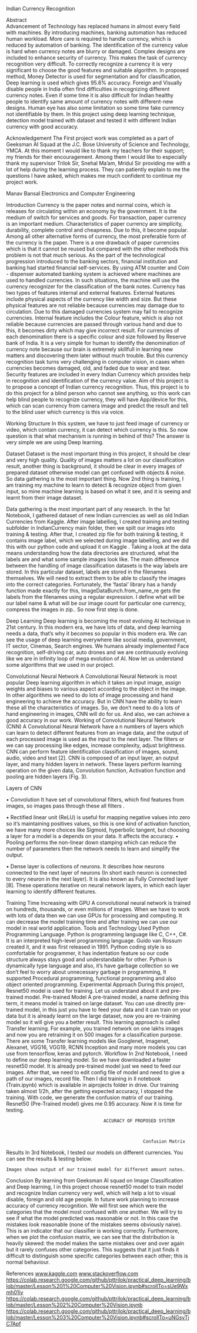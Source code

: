 Indian Currency Recognition



Abstract  
Advancement of Technology has replaced humans in almost every field with machines. By introducing machines, banking automation has reduced human workload. More care is required to handle currency, which is reduced by automation of banking. The identification of the currency value is hard when currency notes are blurry or damaged. Complex designs are included to enhance security of currency. This makes the task of currency recognition very difficult. To correctly recognize a currency it is very significant to choose the good features and suitable algorithm. In proposed method, Money Detector is used for segmentation and for classification, Deep learning is used which gives 95.6% accuracy. Foreign and Visually disable people in India often find difficulties in recognizing different currency notes. Even if some time it is also difficult for Indian healthy people to identify same amount of currency notes with different-new designs. Human eye has also some limitation so some time fake currency not identifiable by them. In this project using deep learning technique, detection model trained with dataset and tested it with different Indian currency with good accuracy.







Acknowledgement
The First project work was completed as a part of Geeksman AI Squad at the J.C. Bose University of Science and Technology, YMCA. At this moment I would like to thank my teachers for their support; my friends for their encouragement.
Among them I would like to especially thank my supervisor Trilok Sir, Snehal Ma’am,  Mridul Sir providing me with a lot of help during the learning process. They can patiently explain to me the questions I have asked, which makes me much confident to continue my project work.

Manav Bansal
Electronics and Computer Engineering




Introduction
Currency is the paper notes and normal coins, which is releases for circulating within an economy by the government. It is the medium of switch for services and goods. For transaction, paper currency is an important medium. Characteristics of paper currency are simplicity, durability, complete control and cheapness. Due to this, it become popular. Among all other alternative forms of currency, the most preferable form of the currency is the paper. There is a one drawback of paper currencies which is that it cannot be reused but compared with the other methods this problem is not that much serious. As the part of the technological progression introduced to the banking sectors, financial institution and banking had started financial self-services. By using ATM counter and Coin - dispenser automated banking system is achieved where machines are used to handled currencies. In such situations, the machine will use the currency recognizer for the classification of the bank notes. Currency has two types of features internal and external features. External features include physical aspects of the currency like width and size. But these physical features are not reliable because currencies may damage due to circulation. Due to this damaged currencies system may fail to recognize currencies. Internal feature includes the Colour feature, which is also not reliable because currencies are passed through various hand and due to this, it becomes dirty which may give incorrect result. For currencies of each denomination there is a specific colour and size followed by Reserve bank of India. It is a very simple for human to identify the denomination of currency note because our brain is extremely skillfull in learning new matters and discovering them later without much trouble. But this currency recognition task turns very challenging in computer vision, in cases when currencies becomes damaged, old, and faded due to wear and tear. Security features are included in every Indian Currency which provides help in recognition and identification of the currency value.
Aim of this project is to propose a concept of Indian currency recognition. Thus, this project is to do this project for a blind person who cannot see anything, so this work can help blind people to recognize currency, they will have App/device for this, which can scan currency from camera image and predict the result and tell to the blind user which currency is this via voice. 

Working Structure
In this system, we have to just feed image of currency or video, which contain currency, it can detect which currency is this. So now question is that what mechanism is running in behind of this? The answer is very simple we are using Deep learning.

Dataset
Dataset is the most important thing in this project, it should be clear and very high quality. Quality of images matters a lot on our classification result, another thing is background, it should be clear in every images of prepared dataset otherwise model can get confused with objects & noise. So data gathering is the most important thing. Now 2nd thing is training, I am training my machine to learn to detect & recognize object from given input, so mine machine learning is based on what it see, and it is seeing and learnt from their image dataset.



Data gathering is the most important part of any research. In the 1st Notebook, I gathered dataset of new Indian currencies as well as old Indian Currencies from Kaggle. After image labelling, I created training and testing subfolder in IndianCurrency main folder, then we spilt our images into training & testing. After that, I created zip file for both training & testing, it contains image label, which we selected during image labelling, and we did this with our python code and upload it on Kaggle  . Taking a look at the data means understanding how the data directories are structured, what the labels are and what some sample images look like. The main difference between the handling of image classification datasets is the way labels are stored. In this particular dataset, labels are stored in the filenames themselves. We will need to extract them to be able to classify the images into the correct categories. Fortunately, the ‘fastai’ library has a handy function made exactly for this, ImageDataBunch.from_name_re gets the labels from the filenames using a regular expression.
I define what will be our label name & what will be our image count for particular one currency, compress the images in zip.. So now first step is done.

Deep Learning
Deep learning is becoming the most evolving AI technique in 21st century. In this modern era, we have lots of data, and deep learning needs a data, that’s why it becomes so popular in this modern era. We can see the usage of deep learning everywhere like social media, government, IT sector, Cinemas, Search engines. We humans already implemented Face recognition, self-driving car, auto drones and we are continuously evolving like we are in infinity loop of mega evolution of AI. Now let us understand some algorithms that we used in our project. 



Convolutional Neural Network
A Convolutional Neural Network is most popular Deep learning algorithm in which it takes an input image, assign weights and biases to various aspect according to the object in the image. In other algorithms we need to do lots of image processing and hand engineering to achieve the accuracy. But in CNN have the ability to learn these all the characteristics of images. So, we don’t need to do a lots of hand engineering in images, CNN will do for us. And also, we can achieve a good accuracy in our work.
Working of Convolutional Neural Network (CNN)
A Convolutional Neural Network have a n numbers of layers which can learn to detect different features from an image data, and the output of each processed image is used as the input to the next layer. The filters or we can say processing like edges, increase complexity, adjust brightness. CNN can perform feature identification classification of images, sound, audio, video and text [2].
CNN is composed of an input layer, an output layer, and many hidden layers in network.
These layers perform learning operation on the given data, Convolution function, Activation function and pooling are hidden layers (Fig. 3).
 

Layers of CNN
 
•	Convolution It have set of convolutional filters, which find features from images, so images pass through these all filters .

•	Rectified linear unit (ReLU) is useful for mapping negative values into zero so it’s maintaining positives values, so this is one kind of activation function, we have many more choices like Sigmoid, hyperbolic tangent, but choosing a layer for a model is a depends on your data. It affects the accuracy.
•	Pooling performs the non-linear down stamping which can reduce the number of parameters then the network needs to learn and simplify the output.

•	Dense layer is collections of neurons. It describes how neurons connected to the next layer of neurons (In short each neuron is connected to every neuron in the next layer). It is also known as Fully Connected layer [8].
These operations iterative on neural network layers, in which each layer learning to identify different features.

Training Time Increasing with GPU
A convolutional neural network is trained on hundreds, thousands, or even millions of images. When we have to work with lots of data then we can use GPUs for processing and computing. It can decrease the model training time and after training we can use our model in real world application.
Tools and Technology Used
Python Programming Language.
Python is programming language like C, C++, C#. It is an interpreted high-level programming language. Guido van Rossum created it, and it was first released in 1991. Python coding style is so comfortable for programmer, it has indentation feature so our code structure always stays good and understandable for other. Python is dynamically type language and also, it’s have garbage collection so we don’t feel to worry about unnecessary garbage in programming, It supported Procedural programming, functional programming and also object oriented programming.
Experimental Approach
During this project, Resnet50 model is used for training. Let us understand about it and pre-trained model.
Pre-trained Model
A pre-trained model, a name defining this term, it means model is trained on large dataset. You can use directly pre-trained model, in this just you have to feed your data and it can train on your data but it is already learnt on the large dataset, now you are re-training model so it will give you a better result. This learning approach is called Transfer learning. For example, you trained network on one lakhs images and now you are retraining it on 500 images for a classification purpose. There are some Transfer learning models like Googlenet, Imagenet, Alexanet, VGG16, VGG19, RCNN Inception and many more models you can use from tensorflow, keras and pytorch.
Workflow
In 2nd Notebook, I need to define our deep learning model. So we have downloaded a faster resnet50 model. It is already pre-trained model just we need to feed our images. After that, we need to edit config file of model and need to give a path of our images, record file. Then I did training in II notebook (Train.ipynb) which is available in aiprojects folder in drive. Our training taken almost 1/2h, after the getting expected accuracy, I stopped the training. With code, we generate the confusion matrix of our training. Resnet50 (Pre-Trained model) gives me 0.95 accuracy. Now it is time for testing. 







 
                                         ACCURACY OF PROPOSED SYSTEM



                                                        Confusion Matrix


Results
In 3rd Notebook, I tested our models on different currencies. You can see the results & testing below.
  

     
     
    Images shows output of our trained model for different amount notes.

Conclusion
By learning from Geeksman AI squad on Image Classification and Deep learning, I in this project choose resnet50 model to train model and recognize Indian currency very well, which will help a lot to visual disable, foreign and old age people.
In future work planning to increase accuracy of currency recognition.
We will first see which were the categories that the model most confused with one another. We will try to see if what the model predicted was reasonable or not. In this case the mistakes look reasonable (none of the mistakes seems obviously naive). This is an indicator that our classifier is working correctly. Furthermore, when we plot the confusion matrix, we can see that the distribution is heavily skewed: the model makes the same mistakes over and over again but it rarely confuses other categories. This suggests that it just finds it difficult to distinguish some specific categories between each other; this is normal behaviour.

References
www.kaggle.com
www.stackoverflow.com
https://colab.research.google.com/github/pttrilok/practical_deep_learning/blob/master/Lesson%201%20Computer%20Vision.ipynb#scrollTo=sUe9Wxmh01iv
https://colab.research.google.com/github/pttrilok/practical_deep_learning/blob/master/Lesson%202%20Computer%20Vision.ipynb
https://colab.research.google.com/github/pttrilok/practical_deep_learning/blob/master/Lesson%203%20Computer%20Vision.ipynb#scrollTo=uNGsyTjC7Apf





